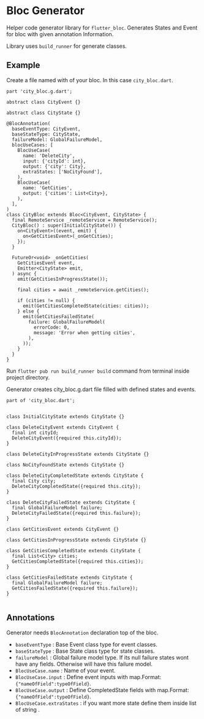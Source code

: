 # Bloc Generator

Helper code generator library for `flutter_bloc`. Generates States and Event for bloc with given annotation Information.


Library uses `build_runner` for generate classes.



## Example
Create a file named with of your bloc. In this case `city_bloc.dart`.

```
part 'city_bloc.g.dart';

abstract class CityEvent {}

abstract class CityState {}

@BlocAnnotation(
  baseEventType: CityEvent,
  baseStateType: CityState,
  failureModel: GlobalFailureModel,
  blocUseCases: [
    BlocUseCase(
      name: 'DeleteCity',
      input: {'cityId': int},
      output: {'city': City},
      extraStates: ['NoCityFound'],
    ),
    BlocUseCase(
      name: 'GetCities',
      output: {'cities': List<City>},
    ),
  ],
)
class CityBloc extends Bloc<CityEvent, CityState> {
  final RemoteService _remoteService = RemoteService();
  CityBloc() : super(InitialCityState()) {
    on<CityEvent>((event, emit) {
      on<GetCitiesEvent>(_onGetCities);
    });
  }

  FutureOr<void> _onGetCities(
    GetCitiesEvent event,
    Emitter<CityState> emit,
  ) async {
    emit(GetCitiesInProgressState());

    final cities = await _remoteService.getCities();

    if (cities != null) {
      emit(GetCitiesCompletedState(cities: cities));
    } else {
      emit(GetCitiesFailedState(
        failure: GlobalFailureModel(
          errorCode: 0,
          message: 'Error when getting cities',
        ),
      ));
    }
  }
}

```


Run `flutter pub run build_runner build` command from terminal inside project directory.



Generator creates city_bloc.g.dart file filled with defined states and events.



```
part of 'city_bloc.dart';


class InitialCityState extends CityState {}

class DeleteCityEvent extends CityEvent {
  final int cityId;
  DeleteCityEvent({required this.cityId});
}

class DeleteCityInProgressState extends CityState {}

class NoCityFoundState extends CityState {}

class DeleteCityCompletedState extends CityState {
  final City city;
  DeleteCityCompletedState({required this.city});
}

class DeleteCityFailedState extends CityState {
  final GlobalFailureModel failure;
  DeleteCityFailedState({required this.failure});
}

class GetCitiesEvent extends CityEvent {}

class GetCitiesInProgressState extends CityState {}

class GetCitiesCompletedState extends CityState {
  final List<City> cities;
  GetCitiesCompletedState({required this.cities});
}

class GetCitiesFailedState extends CityState {
  final GlobalFailureModel failure;
  GetCitiesFailedState({required this.failure});
}


```

## Annotations


Generator needs `BlocAnnotation` declaration top of the bloc.

- `baseEventType` : Base Event class type for event classes.
- `baseStateType` : Base State class type for state classes.
- `failureModel` : Global failure model type. If its null failure states wont have any fields. Otherwise will have this failure model.
- `BlocUseCase.name` : Name of your event.
- `BlocUseCase.input` : Define event inputs with map.Format: ```{"nameOfField":typeOfField}```.
- `BlocUseCase.output` :  Define CompletedState fields with map.Format: ```{"nameOfField":typeOfField}```.
- `BlocUseCase.extraStates` : if you want more state define them inside list of string .


